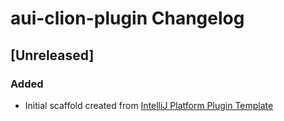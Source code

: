 <!-- Keep a Changelog guide -> https://keepachangelog.com -->

# aui-clion-plugin Changelog

## [Unreleased]
### Added
- Initial scaffold created from [IntelliJ Platform Plugin Template](https://github.com/JetBrains/intellij-platform-plugin-template)
